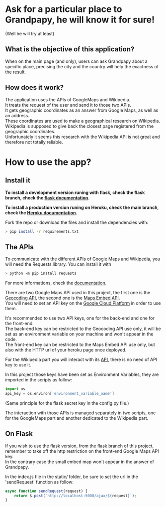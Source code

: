 # **Ask for a particular place to Grandpapy, he will know it for sure!**
(Well he will try at least)

## What is the objective of this application? 

When on the main page (and only), users can ask Grandpapy about a specific place, precising the city and the country will help the exactness of the result.

## How does it work?

The application uses the APIs of GoogleMaps and Wikipedia.  
It treats the request of the user and send it to those two APIs.  
It gets geographic coordinates as an answer from Google Maps, as well as an address.  
These coordinates are used to make a geographical research on Wikipedia.  
Wikipedia is supposed to give back the closest page registered from the geographic coordinates.  
Unfortunately it seems this research with the Wikipedia API is not great and therefore not totally reliable.  

# **How to use the app?**

## Install it


**To install a development version runing with flask, check the flask branch, check the [flask documentation](https://flask.palletsprojects.com/en/1.1.x/).**

**To install a production version runing on Heroku, check the main branch, check the [Heroku documentation](https://www.heroku.com/).**


Fork the repo or download the files and install the dependencies with:
```bash
> pip install -r requirements.txt
```

## The APIs

To communicate with the different APIs of Google Maps and Wikipedia, you will need the Requests library.
You can install it with 
```bash
> python -m pip install requests
```
For more informations, check the [documentation](https://requests.readthedocs.io/en/master/).

There are two Google Maps API used in this project, the first one is the [Geocoding API](https://developers.google.com/maps/documentation/geocoding/overview?hl=fr), the second one is the [Maps Embed API](https://developers.google.com/maps/documentation/embed/get-started).  
You will need to set an API key on the [Google Cloud Platform](https://console.cloud.google.com/getting-started) in order to use them.

It's recommended to use two API keys, one for the back-end and one for the front-end.  
The back-end key can be restricted to the Geocoding API use only, it will be set as an environment variable on your machine and won't appear in the code.  
The front-end key can be restricted to the Maps Embed API use only, but also with the HTTP url of your heroku page once deployed.

For the Wikipedia part you will interact with its [API](https://www.mediawiki.org/wiki/API:Main_page), there is no need of API key to use it.

In this project those keys have been set as Environment Variables, they are imported in the scripts as follow:
```python
import os
api_key = os.environ['environment_variable_name']
```

(Same principle for the flask secret key in the config.py file.)

The interaction with those APIs is managed separately in two scripts, one for the GoogleMaps part and another dedicated to the Wikipedia part.

## On Flask

If you wish to use the flask version, from the flask branch of this project, remember to take off the http restriction on the front-end Google Maps API key.  
In the contrary case the small embed map won't appear in the answer of Grandpapy.

In the index.js file in the static/ folder, be sure to set the url in the 'sendRequest' function as follow:
```javascript
async function sendRequest(request) {
    return $.post(`http://localhost:5000/ajax/${request}`);
}
```

